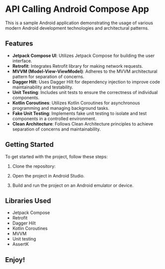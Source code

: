 # API Calling Android Compose App


This is a sample Android application demonstrating the usage of various modern Android development technologies and architectural patterns.

## Features

- **Jetpack Compose UI**: Utilizes Jetpack Compose for building the user interface.  
- **Retrofit**: Integrates Retrofit library for making network requests.  
- **MVVM (Model-View-ViewModel)**: Adheres to the MVVM architectural pattern for separation of concerns.  
- **Dagger Hilt**: Uses Dagger Hilt for dependency injection to improve code maintainability and testability.  
- **Unit Testing**: Includes unit tests to ensure the correctness of individual components.  
- **Kotlin Coroutines**: Utilizes Kotlin Coroutines for asynchronous programming and managing background tasks.  
- **Fake Unit Testing**: Implements fake unit testing to isolate and test components in a controlled environment.  
- **Clean Architecture**: Follows Clean Architecture principles to achieve separation of concerns and maintainability.  

## Getting Started

To get started with the project, follow these steps:

1. Clone the repository:

2.  Open the project in Android Studio.

3.  Build and run the project on an Android emulator or device.


## Libraries Used

- Jetpack Compose  
- Retrofit  
- Dagger Hilt  
- Kotlin Coroutines
- MVVM
- Unit testing
- AssertK

## Enjoy!

  
